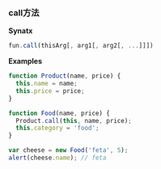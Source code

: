 ### call方法 
**Synatx**
```js
fun.call(thisArg[, arg1[, arg2[, ...]]])
```
**Examples**
```js
function Product(name, price) {
  this.name = name;
  this.price = price;
}

function Food(name, price) {
  Product.call(this, name, price);
  this.category = 'food';
}

var cheese = new Food('feta', 5);
alert(cheese.name); // feta
```